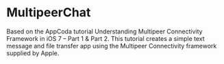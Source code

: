 MultipeerChat
=============

Based on the AppCoda tutorial Understanding Multipeer Connectivity Framework in iOS 7 – Part 1 & Part 2. This tutorial creates a simple text message and file transfer app using the Multipeer Connectivity framework supplied by Apple.
